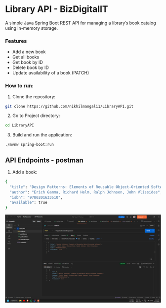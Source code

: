 # Library API - BizDigitalIT
A simple Java Spring Boot REST API for managing a library’s book catalog using in-memory storage.
### Features
- Add a new book
- Get all books
- Get book by ID
- Delete book by ID
- Update availability of a book (PATCH)

### How to run:
1. Clone the repository:
```bash
git clone https://github.com/nikhilmangali1/LibraryAPI.git
```
2. Go to Project directory:
```bash
cd LibraryAPI
```
3. Build and run the application:
```bash
./mvnw spring-boot:run
```

## API Endpoints - postman
1. Add a book:
```bash
{
  "title": "Design Patterns: Elements of Reusable Object-Oriented Software",
  "author": "Erich Gamma, Richard Helm, Ralph Johnson, John Vlissides",
  "isbn": "9780201633610",
  "available": true
}
```
![POST - http://localhost:8080/api/books](/images/addBook.png)

